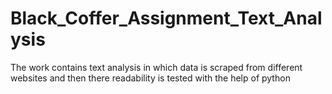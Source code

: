 # Black_Coffer_Assignment_Text_Analysis
The work contains text analysis in which data is scraped from different websites and then there readability is tested with the help of python

